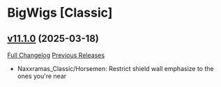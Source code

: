 # BigWigs [Classic]

## [v11.1.0](https://github.com/BigWigsMods/BigWigs_Classic/tree/v11.1.0) (2025-03-18)
[Full Changelog](https://github.com/BigWigsMods/BigWigs_Classic/compare/v11.0.38...v11.1.0) [Previous Releases](https://github.com/BigWigsMods/BigWigs_Classic/releases)

- Naxxramas\_Classic/Horsemen: Restrict shield wall emphasize to the ones you're near  
